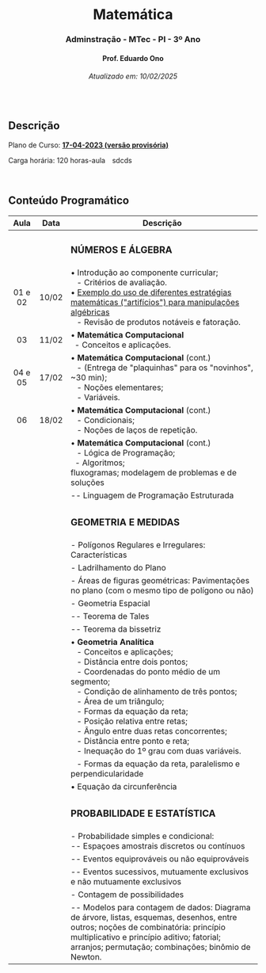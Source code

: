 <h1 align="center">Matemática</h1>
<h3 align="center">Adminstração - MTec - PI - 3º Ano</h3>
<h4 align="center">Prof. Eduardo Ono</h4>
<h6 align="center">Atualizado em: 10/02/2025</h6>

&nbsp;

## Descrição

Plano de Curso: [__17-04-2023 (versão provisória)__](../docs/ADM-605_MTec-PI_versao-provisoria_atualizado-em-17-04-23-compressed.pdf)

Carga horária: 120 horas-aula&emsp;sdcds

&nbsp;

## Conteúdo Programático

|   Aula   | Data  | Descrição |
|   :-:    |  :-:  | --- |
|          |       | <h3>NÚMEROS E ÁLGEBRA</h3> |
|  01 e 02 | 10/02 | &bull; Introdução ao componente curricular;<br>&ensp; - Critérios de avaliação.<br>&bull; [Exemplo do uso de diferentes estratégias matemáticas ("artifícios") para manipulações algébricas](https://github.com/eduardo-ono/Fundamentos-de-Matematica/blob/main/conteudo/04-exponenciais-e-logaritmos/exercicios-resolvidos/exr-2021-08-01.ipynb)<br>&ensp; - Revisão de produtos notáveis e fatoração. |
|    03    | 11/02 | &bull; __Matemática Computacional__<br>&ensp;- Conceitos e aplicações. |
|  04 e 05 | 17/02 | &bull; __Matemática Computacional__ (cont.)<br>&ensp; - (Entrega de "plaquinhas" para os "novinhos", ~30 min);<br>&ensp; - Noções elementares;<br>&ensp; - Variáveis. |
|    06    | 18/02 | &bull; __Matemática Computacional__ (cont.)<br>&ensp; - Condicionais;<br>&ensp; - Noções de laços de repetição. |
|          |       | &bull; __Matemática Computacional__ (cont.)<br>&ensp; - Lógica de Programação;<br>&nbsp; - Algoritmos;<br> fluxogramas; modelagem de problemas e de soluções |
|          |       | -- Linguagem de Programação Estruturada |
|          |       | <h3>__GEOMETRIA E MEDIDAS__</h3> |
|          |       | - Polígonos Regulares e Irregulares: Características |
|          |       | - Ladrilhamento do Plano |
|          |       | - Áreas de figuras geométricas: Pavimentações no plano (com o mesmo tipo de polígono ou não) |
|          |       | - Geometria Espacial |
|          |       | -- Teorema de Tales |
|          |       | -- Teorema da bissetriz |
|          |       | &bull; __Geometria Analítica__<br>&ensp; - Conceitos e aplicações;<br>&ensp; - Distância entre dois pontos;<br>&ensp; - Coordenadas do ponto médio de um segmento;<br>&ensp; - Condição de alinhamento de três pontos;<br>&ensp; - Área de um triângulo;<br>&ensp; - Formas da equação da reta;<br>&ensp; - Posição relativa entre retas;<br>&ensp; - Ângulo entre duas retas concorrentes;<br>&ensp; - Distância entre ponto e reta;<br>&ensp; - Inequação do 1º grau com duas variáveis. |
|          |       | &ensp; - Formas da equação da reta, paralelismo e perpendicularidade |
|          |       | &bull; Equação da circunferência |
|          |       | <h3>__PROBABILIDADE E ESTATÍSTICA__</h3> |
|          |       | - Probabilidade simples e condicional:<br>-- Espaçoes amostrais discretos ou contínuos |
|      |      | -- Eventos equiprováveis ou não equiprováveis |
|      |      | -- Eventos sucessivos, mutuamente exclusivos e não mutuamente exclusivos |
|      |      | - Contagem de possibilidades |
|      |      | -- Modelos para contagem de dados: Diagrama de árvore, listas, esquemas, desenhos, entre outros; noções de combinatória: princípio multiplicativo e princípio aditivo; fatorial; arranjos; permutação; combinações; binômio de Newton. |

&nbsp;

